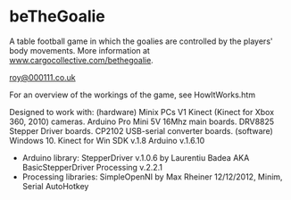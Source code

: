 # beTheGoalie
A table football game in which the goalies are controlled by the players' body movements. More information at www.cargocollective.com/bethegoalie.

roy@000111.co.uk

For an overview of the workings of the game, see HowItWorks.htm

Designed to work with:
(hardware)
Minix PCs
V1 Kinect (Kinect for Xbox 360, 2010) cameras.
Arduino Pro Mini 5V 16Mhz main boards.
DRV8825 Stepper Driver boards.
CP2102 USB-serial converter boards.
(software)
Windows 10.
Kinect for Win SDK v.1.8
Arduino v.1.6.10
+ Arduino library: StepperDriver v.1.0.6 by Laurentiu Badea AKA BasicStepperDriver
Processing v.2.2.1
+ Processing libraries: SimpleOpenNI by Max Rheiner 12/12/2012, Minim, Serial
AutoHotkey